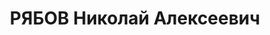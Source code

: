 ---
title: РЯБОВ Николай Алексеевич
description: "Род. в 1908, г. Барабинск. Проживал: Красноярский кр., пос. Иланский.\
  \ Дежурный в паровозном депо. \n  Арестован 30.04.1937. Обв.: антисоветская агитация,\
  \ вредительство, шпионская деятельность, террористическая деятельность. Приговор:\
  \ ВК ВС СССР, 14.07.1938 – ВМН. Расстрелян 15.07.1938, в г. Красноярске. \n  Реабилитирован\
  \ ВК ВС СССР 15.03.1958"
---